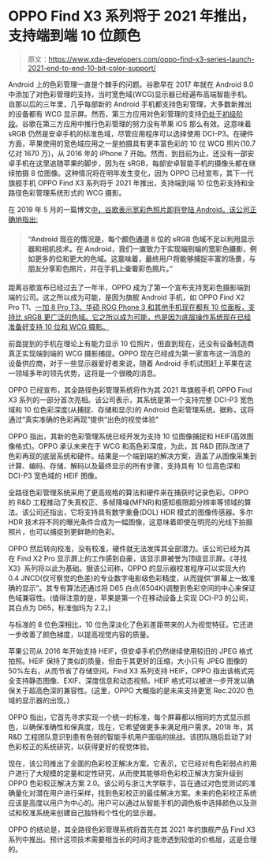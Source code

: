 # OPPO Find X3 系列将于 2021 年推出，支持端到端 10 位颜色

> 原文：<https://www.xda-developers.com/oppo-find-x3-series-launch-2021-end-to-end-10-bit-color-support/>

Android 上的色彩管理一直是个棘手的问题。谷歌早在 2017 年就在 Android 8.0 中添加了对色彩管理的支持，当时宽色域(WCG)显示器已经遍布高端智能手机。自那以后的三年里，几乎每部新的 Android 手机都支持色彩管理，大多数新推出的设备都有 WCG 显示屏。然而，第三方应用对色彩管理的支持[仍处于初级阶段](https://www.xda-developers.com/google-pixel-3-xl-display-review-what-google-needs-to-improve-for-the-pixel-4/)。谷歌在第三方应用中推行色彩管理的努力没有苹果 iOS 那么有效。这意味着 sRGB 仍然是安卓手机的标准色域，尽管应用程序可以选择使用 DCI-P3。在硬件方面，苹果使用的宽色域应用之一是拍摄具有更丰富色彩的 10 位 WCG 照片(10.7 亿对 1670 万)，从 2016 年的 iPhone 7 开始。然而，到目前为止，还没有一部安卓手机在这里追随苹果的脚步，因为在 sRGB，每部安卓智能手机的摄像头都在继续拍摄 8 位图像。这种情况将在明年发生变化，因为 OPPO 已经宣布，其下一代旗舰手机 OPPO Find X3 系列将于 2021 年推出，支持端到端 10 位色彩支持和全路径色彩管理系统形式的 WCG 摄影。

在 2019 年 5 月的一篇博文[中，谷歌表示宽彩色照片即将登陆 Android。该公司正确地指出:](https://android-developers.googleblog.com/2019/05/wide-color-photos-are-coming-to-android.html)

> #### “Android 现在的情况是，每个颜色通道 8 位的 sRGB 色域不足以利用显示器和相机技术。在 Android，我们一直致力于实现端到端的宽彩色摄影，例如更多的位和更大的色域。这意味着，最终用户将能够捕捉丰富的场景，与朋友分享彩色照片，并在手机上查看彩色照片。”

距离谷歌宣布已经过去了一年半，OPPO 成为了第一个宣布支持宽彩色摄影端到端的公司。这之所以成为可能，是因为旗舰 Android 手机，如 OPPO Find X2 Pro T1、[一加 8 Pro T3、华硕 ROG Phone 3 和其他手机现在都有 10 位面板，支持比 sRGB 更广泛的色域。它之所以成为可能，也是因为底层操作系统现在已经准备好支持 10 位和 WCG 摄影。](https://www.xda-developers.com/oneplus-8-pro-display-analysis-premium-hardware-at-a-cost/)

前面提到的手机在理论上有能力显示 10 位照片，但直到现在，还没有设备制造商真正实现端到端的 WCG 摄影捕捉。OPPO 现在已经成为第一家宣布这一消息的设备供应商，对于一些显示器爱好者来说，随着 Android 手机试图赶上苹果在这一领域多年的领先优势，这将是一个很晚的消息。

OPPO 已经宣布，其全路径色彩管理系统将作为其 2021 年旗舰手机 OPPO Find X3 系列的一部分首次亮相。该公司表示，其系统是第一个支持完整 DCI-P3 宽色域和 10 位色彩深度(从捕捉、存储和显示)的 Android 色彩管理系统。据称，这将通过“真实准确的色彩再现”提供“出色的视觉体验”

OPPO 指出，其新的色彩管理系统已经开发为支持 10 位图像捕捉和 HEIF(高效图像格式)。OPPO 承认未来在于 WCG 和高色彩深度，为此，其 R&D 团队改进了色彩再现的底层系统和硬件。结果是一个端到端的解决方案，涵盖了从图像采集到计算、编码、存储、解码以及最终显示的所有步骤，支持具有 10 位高色深和 DCI-P3 宽色域的 HEIF 图像。

全路径色彩管理系统采用了更高规格的算法和硬件来在捕获时记录色彩。OPPO 的 R&D 工程推动了失真校正、多帧降噪(MFNR)和感知极限超分辨率等领域的算法。该公司还指出，它将支持具有数字重叠(DOL) HDR 模式的图像传感器。多尔 HDR 技术将不同的曝光条件合成为一幅图像，这意味着即使在明亮的光线下拍摄照片，也可以捕捉到更鲜艳的色彩。

OPPO 然后转向校准，没有校准，硬件就无法发挥其全部潜力。该公司已经为其在 Find X2 Pro 显示屏上的工作感到自豪，该显示屏被誉为顶级显示屏。《寻找 X3》系列将以此为基础。据该公司称，OPPO 的显示器校准程序可以实现大约 0.4 JNCD(仅可察觉的色差)的专业数字电影级色彩精度，从而提供“屏幕上一致准确的显示”。其专有算法还通过将 D65 白点(6504K)调整到色彩空间的中心来保证色域兼容性。(值得注意的是，苹果是第一个在移动设备上实现 DCI-P3 的公司，其白点为 D65，标准伽玛为 2.2。)

与标准的 8 位色深相比，10 位色深淡化了色彩差距带来的人为视觉特征。它还进一步改善了颜色梯度，以提高视觉内容的质量。

苹果公司从 2016 年开始支持 HEIF，但安卓手机仍然继续使用较旧的 JPEG 格式拍照。HEIF 保持了类似的质量，但由于其更好的压缩，大小只有 JPEG 图像的 50%左右，从而节省了存储空间。Find X3 系列支持 HEIF，OPPO 指出该格式完全支持静态图像、EXIF、深度信息和动态视频。HEIF 格式可以被进一步开发以确保关于超高色深的兼容性。(这里，OPPO 大概指的是未来支持更宽 Rec.2020 色域的显示器的出现。)

OPPO 指出，它首先寻求实现一个统一的标准，每个屏幕都以相同的方式显示颜色，以确保准确性和保真度，现在，它希望做更多来满足用户需求。2018 年，其 R&D 工程团队意识到患有色弱的智能手机用户面临的挑战。该团队随后启动了对色彩校正的系统研究，以获得更好的视觉体验。

现在，该公司推出了全面的色彩校正解决方案。它表示，它已经对有色彩弱点的用户进行了大规模的定量和定性研究，从而使其能够将色彩校正解决方案升级到 OPPO 色彩校正解决方案 2.0。该公司与浙江大学联手，旨在通过对色觉测试的准确量化对潜在用户进行采样，找到色彩校正的最佳解决方案。未来的色彩校正系统应该是高度以用户为中心的。用户可以通过从智能手机的调色板中选择颜色以及测试和校准系统来创建自己独特和个性化的显示器。

OPPO 的结论是，其全路径色彩管理系统将首先在其 2021 年的旗舰产品 Find X3 系列中推出。预计这项技术需要相当长的时间才能渗透到较低的价格层，这是合理的。